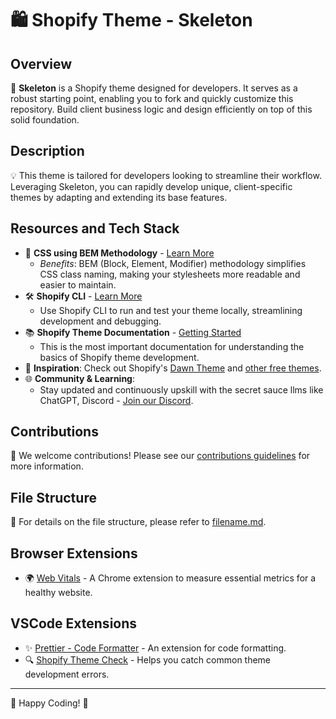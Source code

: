 # 🛍️ Shopify Theme - Skeleton

## Overview
🚀 **Skeleton** is a Shopify theme designed for developers. It serves as a robust starting point, enabling you to fork and quickly customize this repository. Build client business logic and design efficiently on top of this solid foundation.

## Description
💡 This theme is tailored for developers looking to streamline their workflow. Leveraging Skeleton, you can rapidly develop unique, client-specific themes by adapting and extending its base features.

## Resources and Tech Stack
- 🎨 **CSS using BEM Methodology** - [Learn More](https://getbem.com/introduction/)
  - _Benefits_: BEM (Block, Element, Modifier) methodology simplifies CSS class naming, making your stylesheets more readable and easier to maintain.
- 🛠️ **Shopify CLI** - [Learn More](https://shopify.dev/docs/themes/tools/cli)
  - Use Shopify CLI to run and test your theme locally, streamlining development and debugging.
- 📚 **Shopify Theme Documentation** - [Getting Started](https://shopify.dev/docs/themes/getting-started)
  - This is the most important documentation for understanding the basics of Shopify theme development.
- 🌟 **Inspiration**: Check out Shopify's [Dawn Theme](https://github.com/Shopify/dawn) and [other free themes](https://themes.shopify.com/themes/spotlight/styles/default).
- 🌐 **Community & Learning**:
  - Stay updated and continuously upskill with the secret sauce llms like ChatGPT, Discord - [Join our Discord](https://discord.gg/axRUsACwPW).

## Contributions
🤝 We welcome contributions! Please see our [contributions guidelines](./contributions.md) for more information.

## File Structure
📁 For details on the file structure, please refer to [filename.md](./filename.md).

## Browser Extensions
- 🌍 [Web Vitals](https://chrome.google.com/webstore/detail/web-vitals/ahfhijdlegdabablpippeagghigmibma) - A Chrome extension to measure essential metrics for a healthy website.

## VSCode Extensions
- ✨ [Prettier - Code Formatter](https://marketplace.visualstudio.com/items?itemName=esbenp.prettier-vscode) - An extension for code formatting.
- 🔍 [Shopify Theme Check](https://marketplace.visualstudio.com/items?itemName=Shopify.theme-check-vscode) - Helps you catch common theme development errors.

---
🚀 Happy Coding! 🚀
